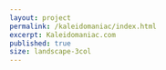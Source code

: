 ```yaml
---
layout: project
permalink: /kaleidomaniac/index.html
excerpt: Kaleidomaniac.com
published: true
size: landscape-3col
---
```


<script type="application/json" class="data">
{
	"size": "landscape-3col",
	"images": [{
		"src": "/assets/img/kaleidomaniac.com/landscape-3col.1.jpg",
		"size": "landscape-3col"
	},{
		"src": "/assets/img/kaleidomaniac.com/landscape-3col.2.jpg",
		"size": "landscape-3col"
	},{
		"src": "/assets/img/kaleidomaniac.com/landscape-3col.3.jpg",
		"size": "landscape-3col"
	},{
		"src": "/assets/img/kaleidomaniac.com/portrait-2col.1.jpg",
		"size": "portrait-2col"
	},{
		"src": "/assets/img/kaleidomaniac.com/portrait-2col.2.jpg",
		"size": "portrait-2col"
	},{
		"src": "/assets/img/kaleidomaniac.com/square-3col.1.jpg",
		"size": "square-3col"
	},{
		"src": "/assets/img/kaleidomaniac.com/square-3col.2.jpg",
		"size": "square-3col"
	},{
		"src": "/assets/img/kaleidomaniac.com/square-3col.3.jpg",
		"size": "square-3col.3.jpg"
	}]
}
</script>